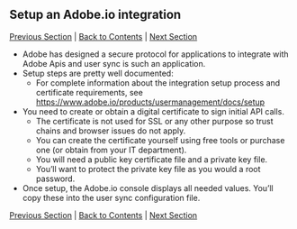 ## Setup an Adobe.io integration

[Previous Section](decide_deletion_policy.md) | [Back to Contents](Contents.md) |  [Next Section](identify_server.md)

- Adobe has designed a secure protocol for applications to integrate with Adobe Apis and user sync is such an application.
- Setup steps are pretty well documented:
  - For complete information about the integration setup process and certificate requirements, see  https://www.adobe.io/products/usermanagement/docs/setup
- You need to create or obtain a digital certificate to sign initial API calls.
  - The certificate is not used for SSL or any other purpose so trust chains and browser issues do not apply.
  - You can create the certificate yourself using free tools or purchase one (or obtain from your IT department).
  - You will need a public key certificate file and a private key file.
  - You’ll want to protect the private key file as you would a root password.
- Once setup, the Adobe.io console displays all needed values.  You’ll copy these into the user sync configuration file.

[Previous Section](decide_deletion_policy.md) | [Back to Contents](Contents.md) |  [Next Section](identify_server.md)
